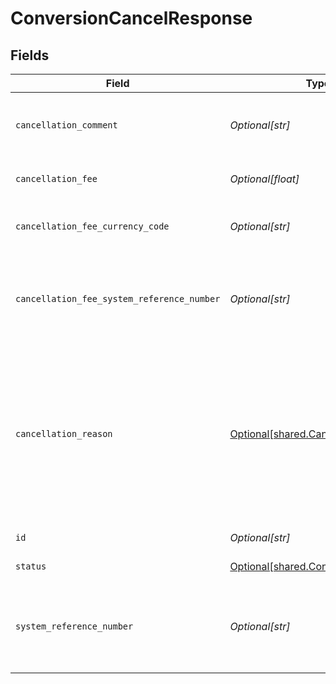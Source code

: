 # ConversionCancelResponse


## Fields

| Field                                                                                                                                                                                                        | Type                                                                                                                                                                                                         | Required                                                                                                                                                                                                     | Description                                                                                                                                                                                                  | Example                                                                                                                                                                                                      |
| ------------------------------------------------------------------------------------------------------------------------------------------------------------------------------------------------------------ | ------------------------------------------------------------------------------------------------------------------------------------------------------------------------------------------------------------ | ------------------------------------------------------------------------------------------------------------------------------------------------------------------------------------------------------------ | ------------------------------------------------------------------------------------------------------------------------------------------------------------------------------------------------------------ | ------------------------------------------------------------------------------------------------------------------------------------------------------------------------------------------------------------ |
| `cancellation_comment`                                                                                                                                                                                       | *Optional[str]*                                                                                                                                                                                              | :heavy_minus_sign:                                                                                                                                                                                           | Free text comment for clients to record and track cancellation of the conversion.                                                                                                                            | Cancelling due to change of plans.                                                                                                                                                                           |
| `cancellation_fee`                                                                                                                                                                                           | *Optional[float]*                                                                                                                                                                                            | :heavy_minus_sign:                                                                                                                                                                                           | The fee charged when executing the cancellation.                                                                                                                                                             |                                                                                                                                                                                                              |
| `cancellation_fee_currency_code`                                                                                                                                                                             | *Optional[str]*                                                                                                                                                                                              | :heavy_minus_sign:                                                                                                                                                                                           | 3-letter [ISO-4217 currency code](https://www.iso.org/iso-4217-currency-codes.html) for the cancellation fee.                                                                                                |                                                                                                                                                                                                              |
| `cancellation_fee_system_reference_number`                                                                                                                                                                   | *Optional[str]*                                                                                                                                                                                              | :heavy_minus_sign:                                                                                                                                                                                           | Unique identifier for wallet financial activities used in all Nium reports and dashboards. Refer to [doc](https://docs.nium.com/apis/reference/clienttransactions) for details.                              | 1234567890F                                                                                                                                                                                                  |
| `cancellation_reason`                                                                                                                                                                                        | [Optional[shared.CancellationReason]](../../models/shared/cancellationreason.md)                                                                                                                             | :heavy_minus_sign:                                                                                                                                                                                           | Reason for a conversion cancellation. <br/>  * `user_cancel`: User initiated cancellation.<br/>  * `insufficient_fund`: Cancellation due to insufficient balance in the wallet at the time of conversion execution.<br/> |                                                                                                                                                                                                              |
| `id`                                                                                                                                                                                                         | *Optional[str]*                                                                                                                                                                                              | :heavy_minus_sign:                                                                                                                                                                                           | Unique identifier of the conversion.                                                                                                                                                                         | conversion_1234567890abcdefABCDEF                                                                                                                                                                            |
| `status`                                                                                                                                                                                                     | [Optional[shared.ConversionStatus]](../../models/shared/conversionstatus.md)                                                                                                                                 | :heavy_minus_sign:                                                                                                                                                                                           | The status of the conversion.                                                                                                                                                                                |                                                                                                                                                                                                              |
| `system_reference_number`                                                                                                                                                                                    | *Optional[str]*                                                                                                                                                                                              | :heavy_minus_sign:                                                                                                                                                                                           | Unique identifier for wallet financial activities used in all Nium reports and dashboards. Refer to [doc](https://docs.nium.com/apis/reference/clienttransactions) for details.                              | WFT1234567890                                                                                                                                                                                                |